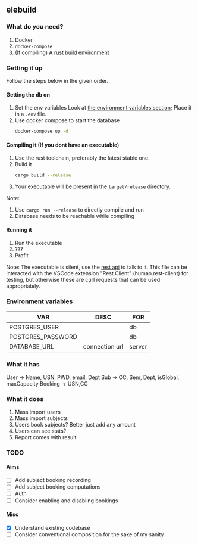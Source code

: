 ## elebuild

### What do you need?

1. Docker
2. `docker-compose`
3. (If compiling) [A rust build environment](https://rustup.rs/)


### Getting it up

Follow the steps below in the given order.
#### Getting the db on

1. Set the env variables Look at [the environment variables section](#environment-variables); Place it in a `.env` file.
2. Use docker compose to start the database
    ```sh
    docker-compose up -d
    ```


#### Compiling it (If you dont have an executable)

1. Use the rust toolchain, preferably the latest stable  one.
2. Build it
   ```sh
   cargo build --release
   ```
3. Your executable will be present in the `target/release` directory.


Note:
1. Use `cargo run --release` to directly compile and run
2. Database needs to be reachable while compiling
#### Running it

1. Run the executable
2. ???
3. Profit

Note: The executable is silent, use the [rest api](api.rest) to talk to it. This file can be interacted with the VSCode extension "Rest Client" (humao.rest-client) for testing, but otherwise these are curl requests that can be used appropriately.


### Environment variables

| VAR               | DESC           | FOR    |
| ----------------- | -------------- | ------ |
| POSTGRES_USER     |                | db     |
| POSTGRES_PASSWORD |                | db     |
| DATABASE_URL      | connection url | server |

### What it has

User -> Name, USN, PWD, email, Dept
Sub -> CC, Sem, Dept, isGlobal, maxCapacity
Booking -> USN,CC

### What it does

1. Mass import users
2. Mass import subjects
3. Users book subjects? Better just add any amount
4. Users can see stats?
5. Report comes with result

### TODO


#### Aims

- [ ] Add subject booking recording
- [ ] Add subject booking computations
- [ ] Auth
- [ ] Consider enabling and disabling bookings
#### Misc

- [X] Understand existing codebase
- [ ] Consider conventional composition for the sake of my sanity